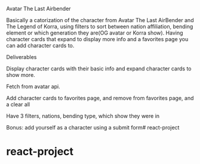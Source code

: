 Avatar The Last Airbender

Basically a catorization of the character from Avatar The Last AirBender and The Legend of Korra, using filters to sort between nation affiliation, bending element or which generation they are(OG avatar or Korra show). Having character cards that expand to display more info and a favorites page you can add character cards to.




Deliverables

Display character cards with their basic info and expand character cards to show more.

Fetch from avatar api.

Add character cards to favorites page, and remove from favorites page, and a clear all

Have 3 filters, nations, bending type, which show they were in

Bonus: add yourself as a character using a submit form# react-project
# react-project
